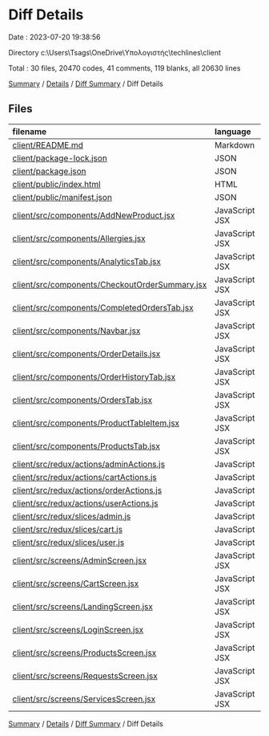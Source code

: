 # Diff Details

Date : 2023-07-20 19:38:56

Directory c:\\Users\\Tsags\\OneDrive\\Υπολογιστής\\techlines\\client

Total : 30 files,  20470 codes, 41 comments, 119 blanks, all 20630 lines

[Summary](results.md) / [Details](details.md) / [Diff Summary](diff.md) / Diff Details

## Files
| filename | language | code | comment | blank | total |
| :--- | :--- | ---: | ---: | ---: | ---: |
| [client/README.md](/client/README.md) | Markdown | 38 | 0 | 33 | 71 |
| [client/package-lock.json](/client/package-lock.json) | JSON | 19,676 | 0 | 1 | 19,677 |
| [client/package.json](/client/package.json) | JSON | 61 | 0 | 1 | 62 |
| [client/public/index.html](/client/public/index.html) | HTML | 16 | 0 | 3 | 19 |
| [client/public/manifest.json](/client/public/manifest.json) | JSON | 15 | 0 | 1 | 16 |
| [client/src/components/AddNewProduct.jsx](/client/src/components/AddNewProduct.jsx) | JavaScript JSX | 48 | 0 | 2 | 50 |
| [client/src/components/Allergies.jsx](/client/src/components/Allergies.jsx) | JavaScript JSX | 3 | 0 | 0 | 3 |
| [client/src/components/AnalyticsTab.jsx](/client/src/components/AnalyticsTab.jsx) | JavaScript JSX | 171 | 22 | 28 | 221 |
| [client/src/components/CheckoutOrderSummary.jsx](/client/src/components/CheckoutOrderSummary.jsx) | JavaScript JSX | 20 | 0 | 0 | 20 |
| [client/src/components/CompletedOrdersTab.jsx](/client/src/components/CompletedOrdersTab.jsx) | JavaScript JSX | 46 | 0 | 3 | 49 |
| [client/src/components/Navbar.jsx](/client/src/components/Navbar.jsx) | JavaScript JSX | 2 | 0 | 0 | 2 |
| [client/src/components/OrderDetails.jsx](/client/src/components/OrderDetails.jsx) | JavaScript JSX | 44 | 5 | 6 | 55 |
| [client/src/components/OrderHistoryTab.jsx](/client/src/components/OrderHistoryTab.jsx) | JavaScript JSX | 62 | 0 | 5 | 67 |
| [client/src/components/OrdersTab.jsx](/client/src/components/OrdersTab.jsx) | JavaScript JSX | 10 | 0 | 0 | 10 |
| [client/src/components/ProductTableItem.jsx](/client/src/components/ProductTableItem.jsx) | JavaScript JSX | 56 | 0 | 1 | 57 |
| [client/src/components/ProductsTab.jsx](/client/src/components/ProductsTab.jsx) | JavaScript JSX | 1 | 0 | 0 | 1 |
| [client/src/redux/actions/adminActions.js](/client/src/redux/actions/adminActions.js) | JavaScript | 59 | -1 | 9 | 67 |
| [client/src/redux/actions/cartActions.js](/client/src/redux/actions/cartActions.js) | JavaScript | 3 | 0 | 2 | 5 |
| [client/src/redux/actions/orderActions.js](/client/src/redux/actions/orderActions.js) | JavaScript | -2 | 0 | 2 | 0 |
| [client/src/redux/actions/userActions.js](/client/src/redux/actions/userActions.js) | JavaScript | 20 | 0 | 6 | 26 |
| [client/src/redux/slices/admin.js](/client/src/redux/slices/admin.js) | JavaScript | 32 | 0 | 3 | 35 |
| [client/src/redux/slices/cart.js](/client/src/redux/slices/cart.js) | JavaScript | 4 | 14 | 6 | 24 |
| [client/src/redux/slices/user.js](/client/src/redux/slices/user.js) | JavaScript | -1 | 0 | 0 | -1 |
| [client/src/screens/AdminScreen.jsx](/client/src/screens/AdminScreen.jsx) | JavaScript JSX | -1 | 0 | 1 | 0 |
| [client/src/screens/CartScreen.jsx](/client/src/screens/CartScreen.jsx) | JavaScript JSX | -1 | 0 | 1 | 0 |
| [client/src/screens/LandingScreen.jsx](/client/src/screens/LandingScreen.jsx) | JavaScript JSX | -1 | 0 | 1 | 0 |
| [client/src/screens/LoginScreen.jsx](/client/src/screens/LoginScreen.jsx) | JavaScript JSX | 4 | 0 | 0 | 4 |
| [client/src/screens/ProductsScreen.jsx](/client/src/screens/ProductsScreen.jsx) | JavaScript JSX | 2 | 0 | 0 | 2 |
| [client/src/screens/RequestsScreen.jsx](/client/src/screens/RequestsScreen.jsx) | JavaScript JSX | 48 | 1 | 4 | 53 |
| [client/src/screens/ServicesScreen.jsx](/client/src/screens/ServicesScreen.jsx) | JavaScript JSX | 35 | 0 | 0 | 35 |

[Summary](results.md) / [Details](details.md) / [Diff Summary](diff.md) / Diff Details
